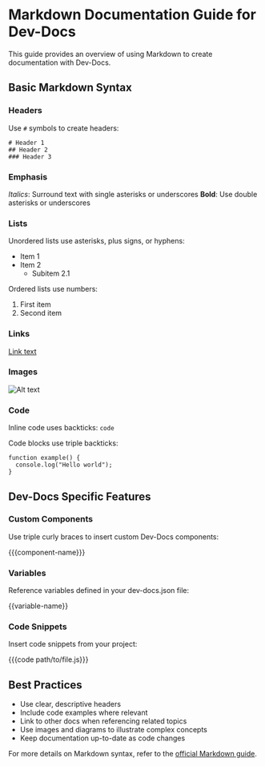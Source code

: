 # Markdown Documentation Guide for Dev-Docs

This guide provides an overview of using Markdown to create documentation with Dev-Docs.

## Basic Markdown Syntax

### Headers

Use `#` symbols to create headers:

```
# Header 1
## Header 2
### Header 3
```

### Emphasis

*Italics*: Surround text with single asterisks or underscores
**Bold**: Use double asterisks or underscores

### Lists

Unordered lists use asterisks, plus signs, or hyphens:

* Item 1
* Item 2
  * Subitem 2.1

Ordered lists use numbers:

1. First item
2. Second item

### Links

[Link text](URL)

### Images

![Alt text](image-url)

### Code

Inline code uses backticks: `code`

Code blocks use triple backticks:

```
function example() {
  console.log("Hello world");
}
```

## Dev-Docs Specific Features

### Custom Components

Use triple curly braces to insert custom Dev-Docs components:

{{{component-name}}}

### Variables

Reference variables defined in your dev-docs.json file:

{{variable-name}}

### Code Snippets

Insert code snippets from your project:

{{{code path/to/file.js}}}

## Best Practices

- Use clear, descriptive headers
- Include code examples where relevant
- Link to other docs when referencing related topics
- Use images and diagrams to illustrate complex concepts
- Keep documentation up-to-date as code changes

For more details on Markdown syntax, refer to the [official Markdown guide](https://www.markdownguide.org/).